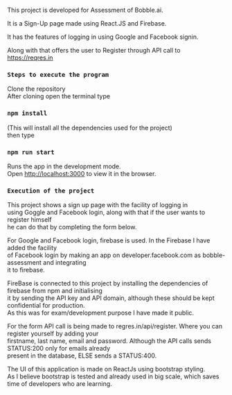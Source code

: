 This project is developed for Assessment of Bobble.ai.<br/>

It is a Sign-Up page made using React.JS and Firebase. <br/>

It has the features of logging in using Google and Facebook signin.<br/>

Along with that offers the user to Register through API call to https://reqres.in

### `Steps to execute the program`

Clone the repository<br />
After cloning open the terminal type<br />
### `npm install `
(This will install all the dependencies used for the project)<br />
then type<br />
### `npm run start `

Runs the app in the development mode.<br />
Open [http://localhost:3000](http://localhost:3000) to view it in the browser.

### `Execution of the project`

This project shows a sign up page with the facility of logging in <br />
using Goggle and Facebook login, along with that if the user wants to register himself<br />
he can do that by completing the form below.<br />

For Google and Facebook login, firebase is used. In the Firebase I have added the facility<br />
of Facebook login by making an app on developer.facebook.com as bobble-assessment and integrating<br /> 
it to firebase.

FireBase is connected to this project by installing the dependencies of firebase from npm and initialising<br />
it by sending the API key and API domain, although these should be kept confidential for production.<br />
 As this was for exam/development purpose I have made it public. 

For the form API call is being made to regres.in/api/register. Where you can register yourself by adding your<br />
firstname, last name, email and password. Although the API calls sends STATUS:200 only for emails already <br />
present in the database, ELSE sends a STATUS:400. 

The UI of this application is made on ReactJs using bootstrap styling.<br />
As I believe bootstrap is tested and already used in big scale, which saves time of developers who are 
learning.
